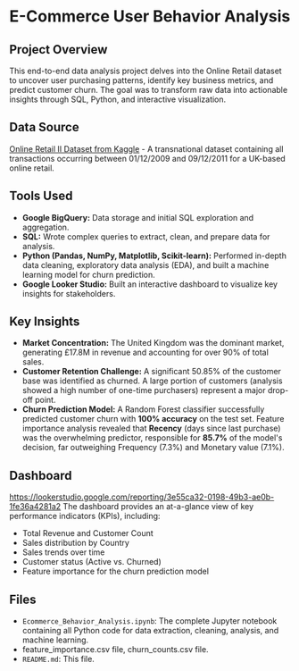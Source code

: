 # E-Commerce User Behavior Analysis

## Project Overview
This end-to-end data analysis project delves into the Online Retail dataset to uncover user purchasing patterns, identify key business metrics, and predict customer churn. The goal was to transform raw data into actionable insights through SQL, Python, and interactive visualization.

## Data Source
[Online Retail II Dataset from Kaggle](https://www.kaggle.com/datasets/mashlyn/online-retail-ii-uci) - A transnational dataset containing all transactions occurring between 01/12/2009 and 09/12/2011 for a UK-based online retail.

## Tools Used
- **Google BigQuery:** Data storage and initial SQL exploration and aggregation.
- **SQL:** Wrote complex queries to extract, clean, and prepare data for analysis.
- **Python (Pandas, NumPy, Matplotlib, Scikit-learn):** Performed in-depth data cleaning, exploratory data analysis (EDA), and built a machine learning model for churn prediction.
- **Google Looker Studio:** Built an interactive dashboard to visualize key insights for stakeholders.

## Key Insights
- **Market Concentration:** The United Kingdom was the dominant market, generating £17.8M in revenue and accounting for over 90% of total sales.
- **Customer Retention Challenge:** A significant 50.85% of the customer base was identified as churned. A large portion of customers (analysis showed a high number of one-time purchasers) represent a major drop-off point.
- **Churn Prediction Model:** A Random Forest classifier successfully predicted customer churn with **100% accuracy** on the test set. Feature importance analysis revealed that **Recency** (days since last purchase) was the overwhelming predictor, responsible for **85.7%** of the model's decision, far outweighing Frequency (7.3%) and Monetary value (7.1%).

## Dashboard
https://lookerstudio.google.com/reporting/3e55ca32-0198-49b3-ae0b-1fe36a4281a2
The dashboard provides an at-a-glance view of key performance indicators (KPIs), including:
- Total Revenue and Customer Count
- Sales distribution by Country
- Sales trends over time
- Customer status (Active vs. Churned)
- Feature importance for the churn prediction model

## Files
- `Ecommerce_Behavior_Analysis.ipynb`: The complete Jupyter notebook containing all Python code for data extraction, cleaning, analysis, and machine learning.
- feature_importance.csv file, churn_counts.csv file.
- `README.md`: This file.
